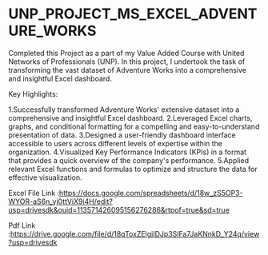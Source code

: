 # UNP_PROJECT_MS_EXCEL_ADVENTURE_WORKS

Completed this Project as a part of my Value Added Course with United Networks of Professionals (UNP). In this project, I undertook the task of transforming the vast dataset of Adventure Works into a comprehensive and insightful Excel dashboard.

Key Highlights:

1.Successfully transformed Adventure Works' extensive dataset into a comprehensive and insightful Excel dashboard.
2.Leveraged Excel charts, graphs, and conditional formatting for a compelling and easy-to-understand presentation of data.
3.Designed a user-friendly dashboard interface accessible to users across different levels of expertise within the organization.
4.Visualized Key Performance Indicators (KPIs) in a format that provides a quick overview of the company's performance.
5.Applied relevant Excel functions and formulas to optimize and structure the data for effective visualization.

Excel File Link :https://docs.google.com/spreadsheets/d/18w_zS5OP3-WYOR-aS6n_yj0ttViX9i4H/edit?usp=drivesdk&ouid=113571426095156276286&rtpof=true&sd=true

Pdf Link :https://drive.google.com/file/d/18qToxZElgjIDJp3SlFa7JaKNnkD_Y24q/view?usp=drivesdk

